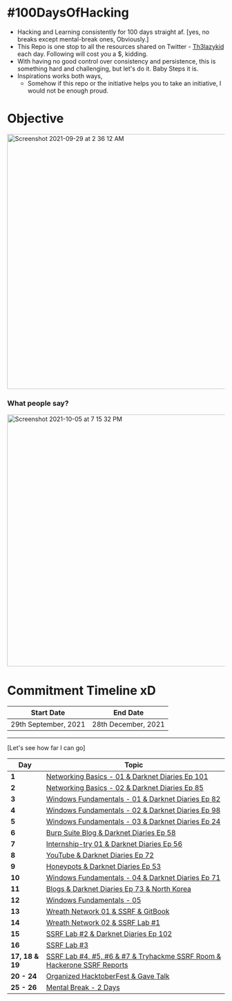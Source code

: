 # #100DaysOfHacking

- Hacking and Learning consistently for 100 days straight af. [yes, no breaks except mental-break ones, Obviously.]
- This Repo is one stop to all the resources shared on Twitter - [Th3lazykid](https://twitter.com/Th3lazykid) each day. Following will cost you a $, kidding.
- With having no good control over consistency and persistence, this is something hard and challenging, but let's do it. Baby Steps it is.
- Inspirations works both ways, 
  - Somehow if this repo or the initiative helps you to take an initiative, I would not be enough proud.

# Objective

<img width="590" alt="Screenshot 2021-09-29 at 2 36 12 AM" src="https://user-images.githubusercontent.com/56188454/135165713-184ed135-7024-4353-a436-e4cfeea751c3.png">

### What people say?

<img width="583" alt="Screenshot 2021-10-05 at 7 15 32 PM" src="https://user-images.githubusercontent.com/56188454/136035690-9d02dfa5-f515-4230-95a4-0279834ac1ea.png">


# Commitment Timeline xD


| Start Date  | End Date    |
| ----------- | ----------- |
| 29th September, 2021 | 28th December, 2021 |

---
[Let's see how far I can go]

Day | Topic
--- | ---
**1** |  [Networking Basics - 01 & Darknet Diaries Ep 101](/Days/Day1.md)
**2** |  [Networking Basics - 02 & Darknet Diaries Ep 85](/Days/Day2.md)
**3** |  [Windows Fundamentals - 01 & Darknet Diaries Ep 82](/Days/Day3.md)
**4** |  [Windows Fundamentals - 02 & Darknet Diaries Ep 98](/Days/Day4.md)
**5** |  [Windows Fundamentals - 03 & Darknet Diaries Ep 24](/Days/Day5.md)
**6** |  [Burp Suite Blog & Darknet Diaries Ep 58](/Days/Day6.md)
**7** |  [Internship-try 01 & Darknet Diaries Ep 56](/Days/Day7.md)
**8** |  [YouTube & Darknet Diaries Ep 72](/Days/Day8.md)
**9** |  [Honeypots & Darknet Diaries Ep 53](/Days/Day9.md)
**10** |  [Windows Fundamentals - 04 & Darknet Diaries Ep 71](/Days/Day10.md)
**11** |  [Blogs & Darknet Diaries Ep 73 & North Korea](/Days/Day11.md)
**12** |  [Windows Fundamentals - 05](/Days/Day12.md)
**13** |  [Wreath Network 01 & SSRF & GitBook](/Days/Day13.md)
**14** |  [Wreath Network 02 & SSRF Lab #1](/Days/Day14.md)
**15** |  [SSRF Lab #2 & Darknet Diaries Ep 102](/Days/Day15.md)
**16** |  [SSRF Lab #3](/Days/Day16.md)
**17, 18 & 19** |  [SSRF Lab #4, #5, #6 & #7 & Tryhackme SSRF Room & Hackerone SSRF Reports](/Days/Day17-18-19.md)
**20 - 24** |  [Organized HacktoberFest & Gave Talk](/Days/Day20-24.md)
**25 - 26** | [Mental Break - 2 Days](/Days/Day25-26.md)

